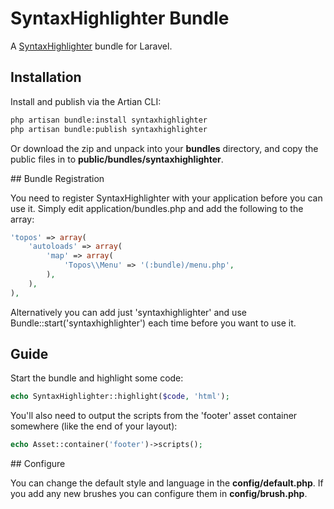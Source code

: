 # SyntaxHighlighter Bundle

A [SyntaxHighlighter](http://alexgorbatchev.com/SyntaxHighlighter/) bundle for Laravel.

## Installation

Install and publish via the Artian CLI:

```sh
php artisan bundle:install syntaxhighlighter
php artisan bundle:publish syntaxhighlighter
```

Or download the zip and unpack into your **bundles** directory, and copy the public files in to **public/bundles/syntaxhighlighter**.

## Bundle Registration

You need to register SyntaxHighlighter with your application before you can use it. Simply edit application/bundles.php and add the following to the array:

```php
'topos' => array(
    'autoloads' => array(
        'map' => array(
            'Topos\\Menu' => '(:bundle)/menu.php',
        ),
    ),
),
```

Alternatively you can add just 'syntaxhighlighter' and use Bundle::start('syntaxhighlighter') each time before you want to use it.

## Guide

Start the bundle and highlight some code:

```php
echo SyntaxHighlighter::highlight($code, 'html');
```

You'll also need to output the scripts from the 'footer' asset container somewhere (like the end of your layout):

```php
echo Asset::container('footer')->scripts();
```

## Configure

You can change the default style and language in the **config/default.php**.  If you add any new brushes you can configure them in **config/brush.php**.
